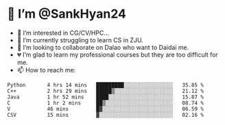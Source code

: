 # 👋 I’m @SankHyan24

- 👀 I’m interested in CG/CV/HPC...
- 🌱 I’m currently struggling to learn CS in ZJU.
- 💞️ I’m looking to collaborate on Dalao who want to Daidai me.
- 💔 I’m glad to learn my professional courses but they are too difficult for me.
- 📫 How to reach me:


<!---
SankHyan24/SankHyan24 is a ✨ special ✨ repository because its `README.md` (this file) appears on your GitHub profile.
You can click the Preview link to take a look at your changes.
--->
<!--START_SECTION:waka-->

```text
Python       4 hrs 14 mins   █████████░░░░░░░░░░░░░░░░   35.85 %
C++          2 hrs 29 mins   █████▒░░░░░░░░░░░░░░░░░░░   21.12 %
Java         1 hr 52 mins    ████░░░░░░░░░░░░░░░░░░░░░   15.87 %
C            1 hr 2 mins     ██▒░░░░░░░░░░░░░░░░░░░░░░   08.74 %
V            46 mins         █▓░░░░░░░░░░░░░░░░░░░░░░░   06.59 %
CSV          15 mins         ▓░░░░░░░░░░░░░░░░░░░░░░░░   02.16 %
```

<!--END_SECTION:waka-->

